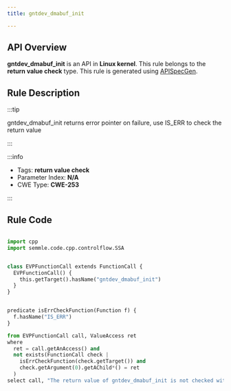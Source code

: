 ```yaml
---
title: gntdev_dmabuf_init

---
```



## API Overview
**gntdev_dmabuf_init** is an API in **Linux kernel**. This rule belongs to the **return value check** type. This rule is generated using [APISpecGen](../../tools/APISpecGen).
## Rule Description

:::tip

gntdev_dmabuf_init returns error pointer on failure, use IS_ERR to check the return value

:::

:::info

- Tags: **return value check**
- Parameter Index: **N/A**
- CWE Type: **CWE-253**

:::

## Rule Code
```python

import cpp
import semmle.code.cpp.controlflow.SSA


class EVPFunctionCall extends FunctionCall {
  EVPFunctionCall() {
    this.getTarget().hasName("gntdev_dmabuf_init")
  }
}


predicate isErrCheckFunction(Function f) {
  f.hasName("IS_ERR") 
}

from EVPFunctionCall call, ValueAccess ret
where
  ret = call.getAnAccess() and
  not exists(FunctionCall check |
    isErrCheckFunction(check.getTarget()) and
    check.getArgument(0).getAChild*() = ret
  )
select call, "The return value of gntdev_dmabuf_init is not checked with IS_ERR."
    
```